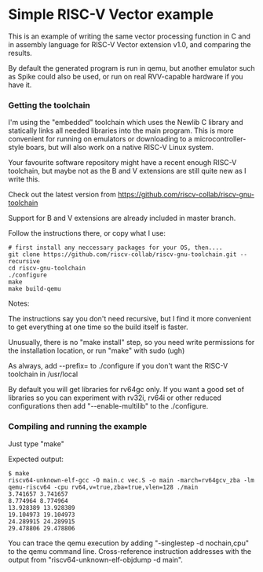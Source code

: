 Simple RISC-V Vector example
============================

This is an example of writing the same vector processing function in C
and in assembly language for RISC-V Vector extension v1.0, and comparing
the results.

By default the generated program is run in qemu, but another emulator such
as Spike could also be used, or run on real RVV-capable hardware if you have
it.

### Getting the toolchain

I'm using the "embedded" toolchain which uses the Newlib C library and statically
links all needed libraries into the main program. This is more convenient for
running on emulators or downloading to a microcontroller-style boars, but will
also work on a native RISC-V Linux system.

Your favourite software repository might have a recent enough RISC-V toolchain,
but maybe not as the B and V extensions are still quite new as I write this.

Check out the latest version from https://github.com/riscv-collab/riscv-gnu-toolchain

Support for B and V extensions are already included in master branch.

Follow the instructions there, or copy what I use:

    # first install any neccessary packages for your OS, then....
    git clone https://github.com/riscv-collab/riscv-gnu-toolchain.git --recursive
    cd riscv-gnu-toolchain
    ./configure 
    make
    make build-qemu

Notes:

The instructions say you don't need recursive, but I find it more convenient
to get everything at one time so the build itself is faster.

Unusually, there is no "make install" step, so you need write permissions for the installation
location, or run "make" with sudo (ugh)

As always, add --prefix=<path> to ./configure if you don't want the RISC-V toolchain in /usr/local

By default you will get libraries for rv64gc only. If you want a good set of libraries so you
can experiment with rv32i, rv64i or other reduced configurations then add "--enable-multilib"
to the ./configure.

### Compiling and running the example

Just type "make"

Expected output:

    $ make
    riscv64-unknown-elf-gcc -O main.c vec.S -o main -march=rv64gcv_zba -lm
    qemu-riscv64 -cpu rv64,v=true,zba=true,vlen=128 ./main
    3.741657 3.741657
    8.774964 8.774964
    13.928389 13.928389
    19.104973 19.104973
    24.289915 24.289915
    29.478806 29.478806

You can trace the qemu execution by adding "-singlestep -d nochain,cpu" to the qemu command line.
Cross-reference instruction addresses with the output from "riscv64-unknown-elf-objdump -d main".
